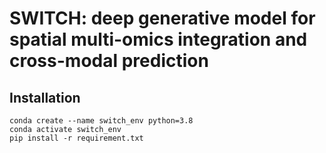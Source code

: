 # SWITCH: deep generative model for spatial multi-omics integration and cross-modal prediction

## Installation

```
conda create --name switch_env python=3.8
conda activate switch_env
pip install -r requirement.txt
```
